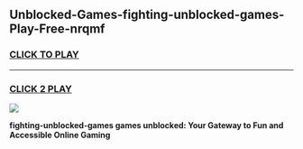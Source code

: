 
## Unblocked-Games-fighting-unblocked-games-Play-Free-nrqmf
<h3>
<a href="https://premium76.site?title=fighting-unblocked-games&ref=18A">CLICK TO PLAY</a></h3>
<hr>

<h3>
<a href="https://premium76.site?title=fighting-unblocked-games&ref=18A">CLICK 2 PLAY</a>
  
</h3>

<a href="https://premium76.site?title=fighting-unblocked-games&ref=18A"><img src="https://clearcache.store/games.png"></a>


**fighting-unblocked-games games unblocked: Your Gateway to Fun and Accessible Online Gaming**
